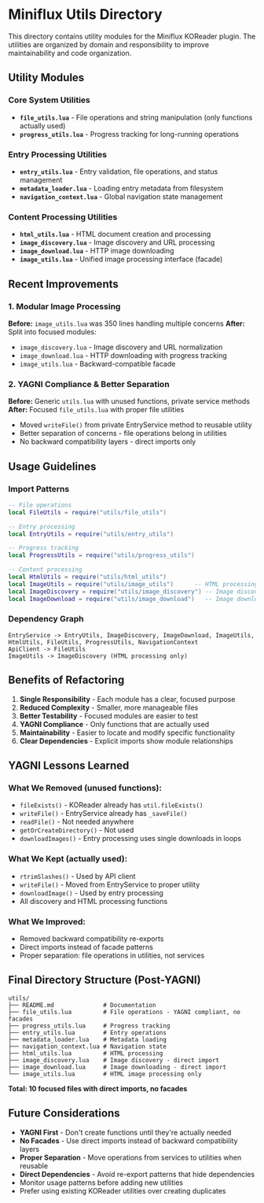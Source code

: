 # Miniflux Utils Directory

This directory contains utility modules for the Miniflux KOReader plugin. The utilities are organized by domain and responsibility to improve maintainability and code organization.

## Utility Modules

### Core System Utilities
- **`file_utils.lua`** - File operations and string manipulation (only functions actually used)
- **`progress_utils.lua`** - Progress tracking for long-running operations

### Entry Processing Utilities
- **`entry_utils.lua`** - Entry validation, file operations, and status management
- **`metadata_loader.lua`** - Loading entry metadata from filesystem
- **`navigation_context.lua`** - Global navigation state management

### Content Processing Utilities
- **`html_utils.lua`** - HTML document creation and processing
- **`image_discovery.lua`** - Image discovery and URL processing
- **`image_download.lua`** - HTTP image downloading
- **`image_utils.lua`** - Unified image processing interface (facade)

## Recent Improvements

### 1. Modular Image Processing
**Before:** `image_utils.lua` was 350 lines handling multiple concerns
**After:** Split into focused modules:
- `image_discovery.lua` - Image discovery and URL normalization
- `image_download.lua` - HTTP downloading with progress tracking
- `image_utils.lua` - Backward-compatible facade

### 2. YAGNI Compliance & Better Separation
**Before:** Generic `utils.lua` with unused functions, private service methods
**After:** Focused `file_utils.lua` with proper file utilities
- Moved `writeFile()` from private EntryService method to reusable utility
- Better separation of concerns - file operations belong in utilities
- No backward compatibility layers - direct imports only

## Usage Guidelines

### Import Patterns
```lua
-- File operations
local FileUtils = require("utils/file_utils")

-- Entry processing
local EntryUtils = require("utils/entry_utils")

-- Progress tracking
local ProgressUtils = require("utils/progress_utils")

-- Content processing
local HtmlUtils = require("utils/html_utils")
local ImageUtils = require("utils/image_utils")      -- HTML processing
local ImageDiscovery = require("utils/image_discovery") -- Image discovery
local ImageDownload = require("utils/image_download")   -- Image downloading
```

### Dependency Graph  
```
EntryService -> EntryUtils, ImageDiscovery, ImageDownload, ImageUtils, HtmlUtils, FileUtils, ProgressUtils, NavigationContext
ApiClient -> FileUtils
ImageUtils -> ImageDiscovery (HTML processing only)
```

## Benefits of Refactoring

1. **Single Responsibility** - Each module has a clear, focused purpose
2. **Reduced Complexity** - Smaller, more manageable files  
3. **Better Testability** - Focused modules are easier to test
4. **YAGNI Compliance** - Only functions that are actually used
5. **Maintainability** - Easier to locate and modify specific functionality
6. **Clear Dependencies** - Explicit imports show module relationships

## YAGNI Lessons Learned

### What We Removed (unused functions):
- `fileExists()` - KOReader already has `util.fileExists()`
- `writeFile()` - EntryService already has `_saveFile()`  
- `readFile()` - Not needed anywhere
- `getOrCreateDirectory()` - Not used
- `downloadImages()` - Entry processing uses single downloads in loops

### What We Kept (actually used):
- `rtrimSlashes()` - Used by API client
- `writeFile()` - Moved from EntryService to proper utility
- `downloadImage()` - Used by entry processing
- All discovery and HTML processing functions

### What We Improved:
- Removed backward compatibility re-exports
- Direct imports instead of facade patterns
- Proper separation: file operations in utilities, not services

## Final Directory Structure (Post-YAGNI)

```
utils/
├── README.md              # Documentation
├── file_utils.lua         # File operations - YAGNI compliant, no facades
├── progress_utils.lua     # Progress tracking
├── entry_utils.lua        # Entry operations
├── metadata_loader.lua    # Metadata loading
├── navigation_context.lua # Navigation state
├── html_utils.lua         # HTML processing
├── image_discovery.lua    # Image discovery - direct import
├── image_download.lua     # Image downloading - direct import
└── image_utils.lua        # HTML image processing only
```

**Total: 10 focused files with direct imports, no facades**

## Future Considerations

- **YAGNI First** - Don't create functions until they're actually needed
- **No Facades** - Use direct imports instead of backward compatibility layers
- **Proper Separation** - Move operations from services to utilities when reusable
- **Direct Dependencies** - Avoid re-export patterns that hide dependencies
- Monitor usage patterns before adding new utilities
- Prefer using existing KOReader utilities over creating duplicates 